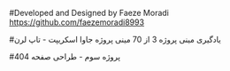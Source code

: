 #Developed and Designed by Faeze Moradi https://github.com/faezemoradi8993

#یادگیری مینی پروژه 3 از 70 مینی پروژه جاوا اسکریپت - تاپ لرن

#پروژه سوم - طراحی صفحه 404

